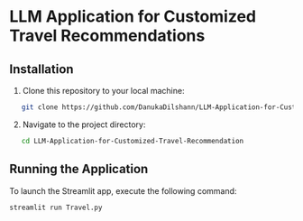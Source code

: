 # LLM Application for Customized Travel Recommendations



## Installation
1. Clone this repository to your local machine:
   
```bash
   git clone https://github.com/DanukaDilshann/LLM-Application-for-Customized-Travel-Recommendations.git
```


2. Navigate to the project directory:
   
```bash
   cd LLM-Application-for-Customized-Travel-Recommendation
```

## Running the Application
To launch the Streamlit app, execute the following command:

```bash
streamlit run Travel.py
```